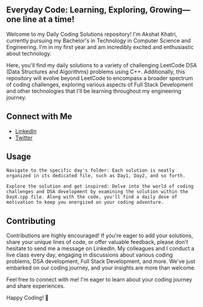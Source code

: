 ## Everyday Code: Learning, Exploring, Growing—one line at a time!

Welcome to my Daily Coding Solutions repository! I'm Akshat Khatri, currently pursuing my Bachelor's in Technology in Computer Science and Engineering. I'm in my first year and am incredibly excited and enthusiastic about technology.

Here, you'll find my daily solutions to a variety of challenging LeetCode DSA (Data Structures and Algorithms) problems using C++. Additionally, this repository will evolve beyond LeetCode to encompass a broader spectrum of coding challenges, exploring various aspects of Full Stack Development and other technologies that I'll be learning throughout my engineering journey.

## Connect with Me

- [LinkedIn](https://www.linkedin.com/in/akshat-khatri-c/)
- [Twitter](https://twitter.com/akshat_khatri_1)
  
## Usage

    Navigate to the specific day's folder: Each solution is neatly organized in its dedicated file, such as Day1, Day2, and so forth.

    Explore the solution and get inspired: Delve into the world of coding challenges and DSA development by examining the solution within the DayX.cpp file. Along with the code, you'll find a daily dose of motivation to keep you energized on your coding adventure.

## Contributing

Contributions are highly encouraged! If you're eager to add your solutions, share your unique lines of code, or offer valuable feedback, please don't hesitate to send me a message on LinkedIn. My colleagues and I conduct a live class every day, engaging in discussions about various coding problems, DSA development, Full Stack Development, and more. We've just embarked on our coding journey, and your insights are more than welcome.

Feel free to connect with me! I'm eager to learn about your coding journey and share experiences.

Happy Coding! 🚀
